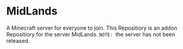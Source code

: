 # MidLands

A Minecraft server for everyone to join. This Repositiory is an addon Repositiory for the server MidLands. `NOTE: `the server has not been released.
